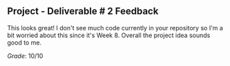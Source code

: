 ## Project - Deliverable \# 2 Feedback 

This looks great! I don't see much code currently in your repository so I'm a bit worried about this since it's Week 8. Overall the project idea sounds good to me. 

*Grade*: 10/10 
